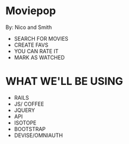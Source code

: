 # Moviepop

By: Nico and Smith

- SEARCH FOR MOVIES
- CREATE FAVS
- YOU CAN RATE IT
- MARK AS WATCHED


# WHAT WE'LL BE USING

- RAILS
- JS/ COFFEE
- JQUERY
- API
- ISOTOPE
- BOOTSTRAP
- DEVISE/OMNIAUTH




